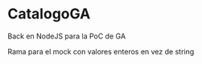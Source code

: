 # CatalogoGA
Back en NodeJS para la PoC de GA

Rama para el mock con valores enteros en vez de string
